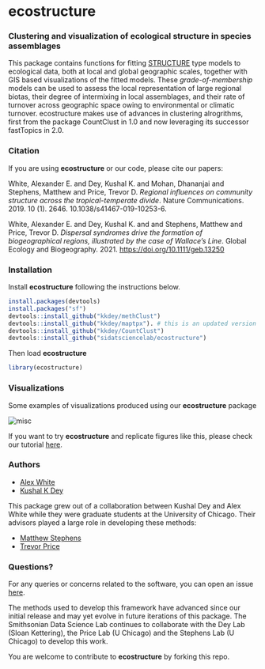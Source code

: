 # ecostructure
### Clustering and visualization of ecological structure in species assemblages

This package contains functions for fitting [STRUCTURE](http://www.genetics.org/content/155/2/945) type models to ecological data, both at local and global geographic scales, together with GIS based visualizations of the fitted models. These *grade-of-membership* models can be used to assess the local representation of large regional biotas, their degree of intermixing in local assemblages, and their rate of turnover across geographic space owing to environmental or climatic turnover. ecostructure makes use of advances in clustering alrogrithms, first from the package CountClust in 1.0 and now leveraging its successor fastTopics in 2.0. 

### Citation

If you are using **ecostructure** or our code, please cite our papers:

White, Alexander E. and Dey, Kushal K. and Mohan, Dhananjai and Stephens, Matthew and Price, Trevor D. *Regional influences on community structure across the tropical-temperate divide*. Nature Communications. 2019. 10 (1). 2646. 10.1038/s41467-019-10253-6.

White, Alexander E. and Dey, Kushal K. and and Stephens, Matthew and Price, Trevor D. *Dispersal syndromes drive the formation of biogeographical regions, illustrated by the case of Wallace’s Line*. Global Ecology and Biogeography. 2021.  https://doi.org/10.1111/geb.13250

### Installation

Install **ecostructure** following the instructions below.

```R
install.packages(devtools)
install.packages("sf")
devtools::install_github("kkdey/methClust")
devtools::install_github("kkdey/maptpx"). # this is an updated version of CRAN package maptpx
devtools::install_github("kkdey/CountClust")
devtools::install_github("sidatsciencelab/ecostructure")
```
Then load **ecostructure**

```R
library(ecostructure)
```

### Visualizations

Some examples of visualizations produced using our **ecostructure** package

<img src="bin/ecostructure.2.001.jpeg" alt="misc" align = "middle">

If you want to try **ecostructure** and replicate figures like this, please check our tutorial [here](https://sidatasciencelab.github.io/ecostructure/).

### Authors 
 
- [Alex White](https://sidatasciencelab.github.io/)
- [Kushal K Dey](https://www.deylab.net/)

This package grew out of a collaboration between Kushal Dey and Alex White while they were graduate students at the University of Chicago. Their advisors played a large role in developing these methods: 

- [Matthew Stephens](http://stephenslab.uchicago.edu/)
- [Trevor Price](https://pondside.uchicago.edu/ecol-evol/people/price.html)

### Questions?

For any queries or concerns related to the software, you can open an issue [here](https://github.com/sidatasciencelab/ecostructure/issues). 

The methods used to develop this framework have advanced since our initial release and may yet evolve in future iterations of this package. The Smithsonian Data Science Lab continues to collaborate with the Dey Lab (Sloan Kettering), the Price Lab (U Chicago) and the Stephens Lab (U Chicago) to develop this work.

You are welcome to contribute to **ecostructure** by forking this repo.










